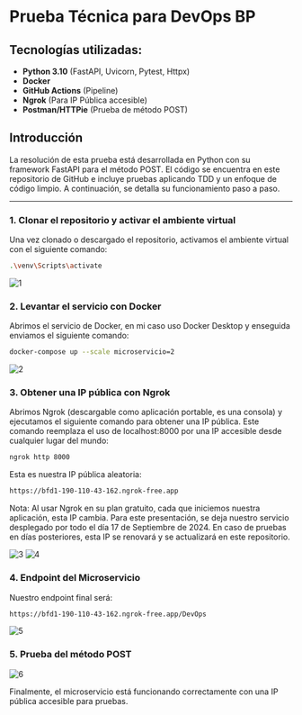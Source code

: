 # Prueba Técnica para DevOps BP

## Tecnologías utilizadas:

- **Python 3.10** (FastAPI, Uvicorn, Pytest, Httpx)
- **Docker**
- **GitHub Actions** (Pipeline)
- **Ngrok** (Para IP Pública accesible)
- **Postman/HTTPie** (Prueba de método POST)

## Introducción

La resolución de esta prueba está desarrollada en Python con su framework FastAPI para el método POST. El código se encuentra en este repositorio de GitHub e incluye pruebas aplicando TDD y un enfoque de código limpio. A continuación, se detalla su funcionamiento paso a paso.

---

### 1. Clonar el repositorio y activar el ambiente virtual

Una vez clonado o descargado el repositorio, activamos el ambiente virtual con el siguiente comando:

```bash
.\venv\Scripts\activate
```
![1](https://github.com/user-attachments/assets/01de1e54-523f-470a-9108-7399695c411a)

### 2. Levantar el servicio con Docker

Abrimos el servicio de Docker, en mi caso uso Docker Desktop y enseguida enviamos el siguiente comando:

```bash
docker-compose up --scale microservicio=2
```
![2](https://github.com/user-attachments/assets/c8479bb1-b1ef-49a6-a15d-13812dbc9b43)

### 3. Obtener una IP pública con Ngrok
Abrimos Ngrok (descargable como aplicación portable, es una consola) y ejecutamos el siguiente comando para obtener una IP pública. Este comando reemplaza el uso de localhost:8000 por una IP accesible desde cualquier lugar del mundo:

```bash
ngrok http 8000
```
Esta es nuestra IP pública aleatoria:
```bash
https://bfd1-190-110-43-162.ngrok-free.app
```
Nota: Al usar Ngrok en su plan gratuito, cada que iniciemos nuestra aplicación, esta IP cambia. Para este presentación, se deja nuestro servicio desplegado por todo el día 17 de Septiembre de 2024. En caso de pruebas en días posteriores, esta IP se renovará y se actualizará en este repositorio.

![3](https://github.com/user-attachments/assets/81723369-be9a-4096-b539-06820195e356)
![4](https://github.com/user-attachments/assets/57a51a58-1e86-4119-a43e-9ff6f975de4b)

### 4. Endpoint del Microservicio
Nuestro endpoint final será:

```bash
https://bfd1-190-110-43-162.ngrok-free.app/DevOps
```
![5](https://github.com/user-attachments/assets/e304c25e-c15d-41ed-aa14-97b11d575c34)


### 5. Prueba del método POST

![6](https://github.com/user-attachments/assets/4937afdf-1454-436c-bf10-de3dde277b1f)

Finalmente, el microservicio está funcionando correctamente con una IP pública accesible para pruebas.
